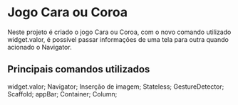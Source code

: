 # Jogo Cara ou Coroa

Neste projeto é criado o jogo Cara ou Coroa, com o novo comando utilizado widget.valor, é possível passar informações de uma tela para outra quando acionado o Navigator.

## Principais comandos utilizados

widget.valor; Navigator; Inserção de imagem; Stateless; GestureDetector; Scaffold; appBar; Container; Column;
